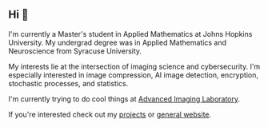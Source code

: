 ## Hi 👋

I'm currently a Master's student in Applied Mathematics at Johns Hopkins University. My undergrad degree was in Applied Mathematics and Neuroscience from Syracuse University.

My interests lie at the intersection of imaging science and cybersecurity. I'm especially interested in image compression, AI image detection, encryption, stochastic processes, and statistics.

I'm currently trying to do cool things at [Advanced Imaging Laboratory](HTTPS://advancedimage.net).

If you're interested check out my [projects](HTTPS://jost.zip) or [general website](HTTP://hereismyweb.site).

<!-- **jacksonjost/jacksonjost** is a ✨ _special_ ✨ repository because its `README.md` (this file) appears on your GitHub profile. -->
